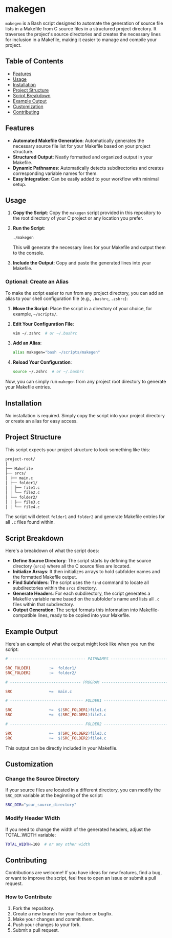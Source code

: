# makegen

`makegen` is a Bash script designed to automate the generation of source file lists in a Makefile from C source files in a structured project directory. It traverses the project's source directories and creates the necessary lines for inclusion in a Makefile, making it easier to manage and compile your project.

## Table of Contents

- [Features](#features)
- [Usage](#usage)
- [Installation](#installation)
- [Project Structure](#project-structure)
- [Script Breakdown](#script-breakdown)
- [Example Output](#example-output)
- [Customization](#customization)
- [Contributing](#contributing)

## Features

- **Automated Makefile Generation**: Automatically generates the necessary source file list for your Makefile based on your project structure.
- **Structured Output**: Neatly formatted and organized output in your Makefile.
- **Dynamic Pathnames**: Automatically detects subdirectories and creates corresponding variable names for them.
- **Easy Integration**: Can be easily added to your workflow with minimal setup.

## Usage

1. **Copy the Script**: Copy the `makegen` script provided in this repository to the root directory of your C project or any location you prefer.

2. **Run the Script**:
    ```bash
    ./makegen
    ```
    This will generate the necessary lines for your Makefile and output them to the console.

3. **Include the Output**: Copy and paste the generated lines into your Makefile.

### Optional: Create an Alias

To make the script easier to run from any project directory, you can add an alias to your shell configuration file (e.g., `.bashrc`, `.zshrc`):

1. **Move the Script**: Place the script in a directory of your choice, for example, `~/scripts/`.

2. **Edit Your Configuration File**:
    ```bash
    vim ~/.zshrc  # or ~/.bashrc
    ```

3. **Add an Alias**:
    ```bash
    alias makegen="bash ~/scripts/makegen"
    ```

4. **Reload Your Configuration**:
    ```bash
    source ~/.zshrc  # or ~/.bashrc
    ```

Now, you can simply run `makegen` from any project root directory to generate your Makefile entries.

## Installation

No installation is required. Simply copy the script into your project directory or create an alias for easy access.

## Project Structure

This script expects your project structure to look something like this:

```txt
project-root/
│
├── Makefile
├── srcs/
│ ├── main.c
│ ├── folder1/
│ │ ├── file1.c
│ │ └── file2.c
│ └── folder2/
│ │ ├── file3.c
│ │ └── file4.c
```

The script will detect `folder1` and `folder2` and generate Makefile entries for all `.c` files found within.

## Script Breakdown

Here's a breakdown of what the script does:

- **Define Source Directory**: The script starts by defining the source directory (`srcs`) where all the C source files are located.
- **Initialize Arrays**: It then initializes arrays to hold subfolder names and the formatted Makefile output.
- **Find Subfolders**: The script uses the `find` command to locate all subdirectories within the `srcs` directory.
- **Generate Headers**: For each subdirectory, the script generates a Makefile variable name based on the subfolder's name and lists all `.c` files within that subdirectory.
- **Output Generation**: The script formats this information into Makefile-compatible lines, ready to be copied into your Makefile.

## Example Output

Here's an example of what the output might look like when you run the script:

```makefile
# --------------------------------- PATHNAMES -------------------------------- #

SRC_FOLDER1        :=  folder1/
SRC_FOLDER2        :=  folder2/

# ------------------------------- PROGRAM ----------------------------------- #

SRC                +=  main.c

# -------------------------------- FOLDER1 ---------------------------------- #

SRC                +=  $(SRC_FOLDER1)file1.c
SRC                +=  $(SRC_FOLDER1)file2.c

# -------------------------------- FOLDER2 ---------------------------------- #

SRC                +=  $(SRC_FOLDER2)file3.c
SRC                +=  $(SRC_FOLDER2)file4.c
```
This output can be directly included in your Makefile.

## Customization

### Change the Source Directory

If your source files are located in a different directory, you can modify the `SRC_DIR` variable at the beginning of the script:

```bash
SRC_DIR="your_source_directory"
```
### Modify Header Width

If you need to change the width of the generated headers, adjust the TOTAL_WIDTH variable:

```bash
TOTAL_WIDTH=100  # or any other width
```

## Contributing

Contributions are welcome! If you have ideas for new features, find a bug, or want to improve the script, feel free to open an issue or submit a pull request.

### How to Contribute

1. Fork the repository.
2. Create a new branch for your feature or bugfix.
3. Make your changes and commit them.
4. Push your changes to your fork.
5. Submit a pull request.
